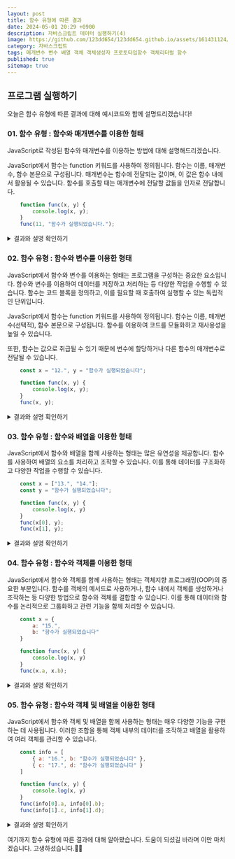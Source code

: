 ```yaml
---
layout: post
title: 함수 유형에 따른 결과
date: 2024-05-01 20:29 +0900
description: 자바스크립트 데이터 실행하기(4)
image: https://github.com/123dd654/123dd654.github.io/assets/161431124/ec02576e-f2a3-4e0a-a1f1-fc41aec7059a
category: 자바스크립트
tags: 매개변수 변수 배열 객체 객체생성자 프로토타입함수 객체리터럴 함수
published: true
sitemap: true
---
```



## 프로그램 실행하기<br />

오늘은 함수 유형에 따른 결과에 대해 예시코드와 함께 설명드리겠습니다!

### 01. 함수 유형 : 함수와 매개변수를 이용한 형태

JavaScript로 작성된 함수와 매개변수를 이용하는 방법에 대해 설명해드리겠습니다.

JavaScript에서 함수는 function 키워드를 사용하여 정의됩니다.
함수는 이름, 매개변수, 함수 본문으로 구성됩니다. 매개변수는 함수에 전달되는 값이며,
이 값은 함수 내에서 활용될 수 있습니다. 함수를 호출할 때는 매개변수에 전달할 값들을 인자로 전달합니다.

````javascript
    function func(x, y) {
        console.log(x, y);
    }
    func(11, "함수가 실행되었습니다.");
````


<div class="result">
<details>
   <summary>결과와 설명 확인하기</summary>
   <div>
         <b> 11 함수가 실행되었습니다. </b>
         <p>매개변수 x와 y를 갖는 func 함수가 정의되었습니다. 이 함수는 매개변수로 받은 x와 y를 출력합니다. 함수를 호출할 때는 11과 "함수가 실행되었습니다."라는 값이 인자로 전달됩니다.</p>
   </div>
</details>
</div>


### 02. 함수 유형 : 함수와 변수를 이용한 형태

JavaScript에서 함수와 변수를 이용하는 형태는 프로그램을 구성하는 중요한 요소입니다.
함수와 변수를 이용하여 데이터를 저장하고 처리하는 등 다양한 작업을 수행할 수 있습니다.
함수는 코드 블록을 정의하고, 이를 필요할 때 호출하여 실행할 수 있는 독립적인 단위입니다.

JavaScript에서 함수는 function 키워드를 사용하여 정의됩니다.
함수는 이름, 매개변수(선택적), 함수 본문으로 구성됩니다.
함수를 이용하여 코드를 모듈화하고 재사용성을 높일 수 있습니다.

또한, 함수는 값으로 취급될 수 있기 때문에 변수에 할당하거나 다른 함수의 매개변수로 전달될 수 있습니다.

````javascript
    const x = "12.", y = "함수가 실행되었습니다";

    function func(x, y) {
        console.log(x, y);
    }
    func(x, y);
````


<div class="result">
<details>
   <summary>결과와 설명 확인하기</summary>
   <div>
         <b> 12. 함수가 실행되었습니다. </b>
         <p>x와 y라는 변수에 각각 "12."와 "함수가 실행되었습니다."라는 값이 할당되었습니다. func 함수가 정의되어 있고, 함수를 호출할 때 x와 y 변수의 값이 매개변수 x와 y로 전달됩니다.</p>
   </div>
</details>
</div>


### 03. 함수 유형 : 함수와 배열을 이용한 형태

JavaScript에서 함수와 배열을 함께 사용하는 형태는 많은 유연성을 제공합니다.
함수를 사용하여 배열의 요소를 처리하고 조작할 수 있습니다.
이를 통해 데이터를 구조화하고 다양한 작업을 수행할 수 있습니다.

````javascript
    const x = ["13.", "14."];
    const y = "함수가 실행되었습니다";

    function func(x, y) {
        console.log(x, y)
    }
    func(x[0], y);
    func(x[1], y);
````


<div class="result">
<details>
   <summary>결과와 설명 확인하기</summary>
   <div>
         <b> 13. 함수가 실행되었습니다.</b>
         <b> 14. 함수가 실행되었습니다.</b>
         <p>배열 x에는 "13."과 "14."라는 두 개의 문자열이 저장되어 있습니다. func 함수가 정의되어 있고, 함수를 호출할 때 첫 번째 인자로 배열 x의 첫 번째 요소를, 두 번째 인자로는 문자열 y를 전달합니다.</p>
   </div>
</details>
</div>


### 04. 함수 유형 : 함수와 객체를 이용한 형태

JavaScript에서 함수와 객체를 함께 사용하는 형태는 객체지향 프로그래밍(OOP)의 중요한 부분입니다.
함수를 객체의 메서드로 사용하거나, 함수 내에서 객체를 생성하거나 조작하는 등 다양한 방법으로 함수와 객체를 결합할 수 있습니다.
이를 통해 데이터와 함수를 논리적으로 그룹화하고 관련 기능을 함께 처리할 수 있습니다.

````javascript
    const x = {
        a: "15.",
        b: "함수가 실행되었습니다"
    }

    function func(x, y) {
        console.log(x, y)
    }
    func(x.a, x.b);
````


<div class="result">
<details>
   <summary>결과와 설명 확인하기</summary>
   <div>
         <b> 15. 함수가 실행되었습니다. </b>
         <p>객체 x에는 a라는 프로퍼티에 "15."를, b라는 프로퍼티에 "함수가 실행되었습니다"를 저장하고 있습니다. func 함수가 정의되어 있고, 함수를 호출할 때 객체 x의 a 프로퍼티와 b 프로퍼티의 값이 인자로 전달됩니다.</p>
   </div>
</details>
</div>


### 05. 함수 유형 : 함수와 객체 및 배열을 이용한 형태

JavaScript에서 함수와 객체 및 배열을 함께 사용하는 형태는 매우 다양한 기능을 구현하는 데 사용됩니다.
이러한 조합을 통해 객체 내부의 데이터를 조작하고 배열을 활용하여
여러 객체를 관리할 수 있습니다.

````javascript
    const info = [
        { a: "16.", b: "함수가 실행되었습니다" },
        { c: "17.", d: "함수가 실행되었습니다" }
    ]

    function func(x, y) {
        console.log(x, y)
    }
    func(info[0].a, info[0].b);
    func(info[1].c, info[1].d);
````


<div class="result">
<details>
   <summary>결과와 설명 확인하기</summary>
   <div>
         <b> 16. 함수가 실행되었습니다.</b>
         <b> 17. 함수가 실행되었습니다.</b>
         <p>객체를 요소로 갖는 배열 info가 선언되어 있습니다. 각 요소는 a, b, c, d라는 프로퍼티를 가지고 있습니다. func 함수가 정의되어 있고, 함수를 호출할 때 배열 info의 첫 번째 요소와 두 번째 요소의 프로퍼티 값을 인자로 전달합니다.</p>
   </div>
</details>
</div>


여기까지 함수 유형에 따른 결과에 대해 알아봤습니다.
도움이 되셨길 바라며 이만 마치겠습니다.
고생하셨습니다.🫶😊
